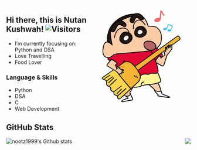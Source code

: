 

<img align="right" alt="GIF" src="shinchan3.gif" />

## Hi there, this is Nutan Kushwah!   ![Visitors](https://visitor-badge.laobi.icu/badge?page_id=nootz1999.nootz1999)
- I’m currently focusing on: Python and DSA
- Love Travelling
- Food Lover







###                      Language & Skills

- Python
- DSA
- C
- Web Development




 

 



## GitHub Stats 


<a href="https://github.com/nootz1999/nootz1999">
  <img align="right" src="https://github-readme-stats.vercel.app/api/top-langs/?username=nootz1999&hide=java,html&title_color=ffffff&text_color=c9cacc&icon_color=2bbc8a&bg_color=1d1f21" />
</a>

![nootz1999's Github stats](https://github-readme-stats.vercel.app/api?username=nootz1999&show_icons=true&theme=radical)

 
